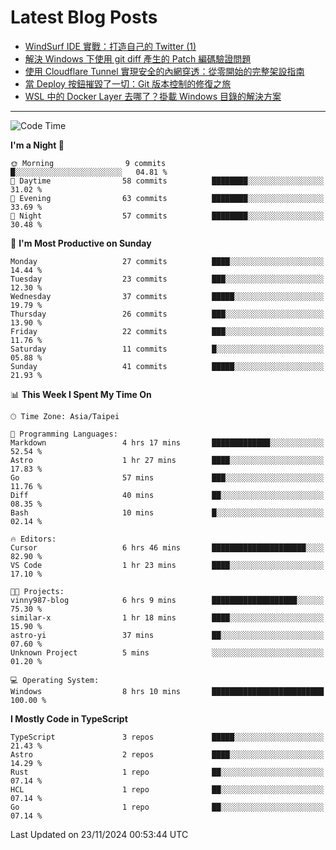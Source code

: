 # Latest Blog Posts
<!-- BLOG-POST-LIST:START -->
- [WindSurf IDE 實戰：打造自己的 Twitter &lpar;1&rpar;](https://www.vinny987.xyz/blog/2024/practical-windsurf-ide-building-your-own-twitter-1/)
- [解決 Windows 下使用 git diff 產生的 Patch 編碼驗證問題](https://www.vinny987.xyz/blog/2024/fixing-git-patch-encoding-validation-issues-when-using-git-diff-on-windows/)
- [使用 Cloudflare Tunnel 實現安全的內網穿透：從零開始的完整架設指南](https://www.vinny987.xyz/blog/2024/secure-local-server-exposure-with-cloudflare-tunnel-a-complete-setup-guide-from-scratch/)
- [當 Deploy 按鈕摧毀了一切：Git 版本控制的修復之旅](https://www.vinny987.xyz/blog/2024/when-deploy-button-breaks-everything-a-git-recovery-journey/)
- [WSL 中的 Docker Layer 去哪了？掛載 Windows 目錄的解決方案](https://www.vinny987.xyz/blog/2024/where-are-docker-layers-in-wsl-a-simple-mount-solution/)
<!-- BLOG-POST-LIST:END -->

---

<!--START_SECTION:waka-->
![Code Time](http://img.shields.io/badge/Code%20Time-442%20hrs%2033%20mins-blue)

**I'm a Night 🦉** 

```text
🌞 Morning                9 commits           █░░░░░░░░░░░░░░░░░░░░░░░░   04.81 % 
🌆 Daytime                58 commits          ████████░░░░░░░░░░░░░░░░░   31.02 % 
🌃 Evening                63 commits          ████████░░░░░░░░░░░░░░░░░   33.69 % 
🌙 Night                  57 commits          ████████░░░░░░░░░░░░░░░░░   30.48 % 
```
📅 **I'm Most Productive on Sunday** 

```text
Monday                   27 commits          ████░░░░░░░░░░░░░░░░░░░░░   14.44 % 
Tuesday                  23 commits          ███░░░░░░░░░░░░░░░░░░░░░░   12.30 % 
Wednesday                37 commits          █████░░░░░░░░░░░░░░░░░░░░   19.79 % 
Thursday                 26 commits          ███░░░░░░░░░░░░░░░░░░░░░░   13.90 % 
Friday                   22 commits          ███░░░░░░░░░░░░░░░░░░░░░░   11.76 % 
Saturday                 11 commits          █░░░░░░░░░░░░░░░░░░░░░░░░   05.88 % 
Sunday                   41 commits          █████░░░░░░░░░░░░░░░░░░░░   21.93 % 
```


📊 **This Week I Spent My Time On** 

```text
🕑︎ Time Zone: Asia/Taipei

💬 Programming Languages: 
Markdown                 4 hrs 17 mins       █████████████░░░░░░░░░░░░   52.54 % 
Astro                    1 hr 27 mins        ████░░░░░░░░░░░░░░░░░░░░░   17.83 % 
Go                       57 mins             ███░░░░░░░░░░░░░░░░░░░░░░   11.76 % 
Diff                     40 mins             ██░░░░░░░░░░░░░░░░░░░░░░░   08.35 % 
Bash                     10 mins             █░░░░░░░░░░░░░░░░░░░░░░░░   02.14 % 

🔥 Editors: 
Cursor                   6 hrs 46 mins       █████████████████████░░░░   82.90 % 
VS Code                  1 hr 23 mins        ████░░░░░░░░░░░░░░░░░░░░░   17.10 % 

🐱‍💻 Projects: 
vinny987-blog            6 hrs 9 mins        ███████████████████░░░░░░   75.30 % 
similar-x                1 hr 18 mins        ████░░░░░░░░░░░░░░░░░░░░░   15.90 % 
astro-yi                 37 mins             ██░░░░░░░░░░░░░░░░░░░░░░░   07.60 % 
Unknown Project          5 mins              ░░░░░░░░░░░░░░░░░░░░░░░░░   01.20 % 

💻 Operating System: 
Windows                  8 hrs 10 mins       █████████████████████████   100.00 % 
```

**I Mostly Code in TypeScript** 

```text
TypeScript               3 repos             █████░░░░░░░░░░░░░░░░░░░░   21.43 % 
Astro                    2 repos             ████░░░░░░░░░░░░░░░░░░░░░   14.29 % 
Rust                     1 repo              ██░░░░░░░░░░░░░░░░░░░░░░░   07.14 % 
HCL                      1 repo              ██░░░░░░░░░░░░░░░░░░░░░░░   07.14 % 
Go                       1 repo              ██░░░░░░░░░░░░░░░░░░░░░░░   07.14 % 
```




 Last Updated on 23/11/2024 00:53:44 UTC
<!--END_SECTION:waka-->

<!--
**vincent97277/vincent97277** is a ✨ _special_ ✨ repository because its `README.md` (this file) appears on your GitHub profile.

Here are some ideas to get you started:

- 🔭 I’m currently working on ...
- 🌱 I’m currently learning ...
- 👯 I’m looking to collaborate on ...
- 🤔 I’m looking for help with ...
- 💬 Ask me about ...
- 📫 How to reach me: ...
- 😄 Pronouns: ...
- ⚡ Fun fact: ...
-->
